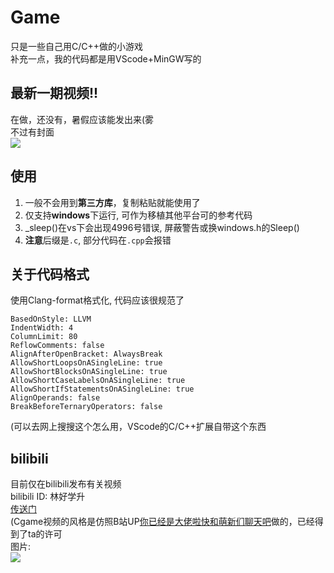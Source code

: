 # Game
只是一些自己用C/C++做的小游戏  
补充一点，我的代码都是用VScode+MinGW写的  
## 最新一期视频!!
在做，还没有，暑假应该能发出来(雾  
不过有封面  
![](https://github.com/HeW3/source/blob/main/cover1.png)
## 使用
1. 一般不会用到**第三方库**，复制粘贴就能使用了  
2. 仅支持**windows**下运行, 可作为移植其他平台可的参考代码  
3. _sleep()在vs下会出现4996号错误, 屏蔽警告或换windows.h的Sleep()  
4. **注意**后缀是`.c`, 部分代码在`.cpp`会报错
## 关于代码格式
使用Clang-format格式化, 代码应该很规范了  
```
BasedOnStyle: LLVM  
IndentWidth: 4  
ColumnLimit: 80  
ReflowComments: false  
AlignAfterOpenBracket: AlwaysBreak  
AllowShortLoopsOnASingleLine: true  
AllowShortBlocksOnASingleLine: true  
AllowShortCaseLabelsOnASingleLine: true  
AllowShortIfStatementsOnASingleLine: true  
AlignOperands: false  
BreakBeforeTernaryOperators: false  
```  
(可以去网上搜搜这个怎么用，VScode的C/C++扩展自带这个东西
## bilibili
目前仅在bilibili发布有关视频  
bilibili ID: 林好学升  
[传送门](https://space.bilibili.com/1234642275)  
(Cgame视频的风格是仿照B站UP[你已经是大佬啦快和萌新们聊天吧](https://space.bilibili.com/345058248 "膜拜大佬")做的，已经得到了ta的许可  
图片:  
![](https://github.com/HeW3/source/blob/main/allow.png)  
